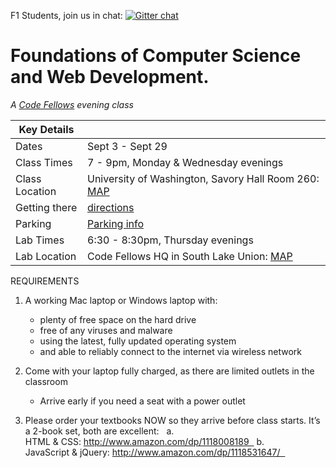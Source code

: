 F1 Students, join us in chat:
[![Gitter chat](https://badges.gitter.im/codefellows/sea-c20-foundations.png)](https://gitter.im/codefellows/sea-c20-foundations)


# Foundations of Computer Science and Web Development.
_A [Code Fellows](http://codefellows.com) evening class_

Key Details |  |
--- | ---
Dates | Sept 3 - Sept 29 
Class Times | 7 - 9pm, Monday &amp; Wednesday evenings
Class Location | University of Washington, Savory Hall Room 260: [MAP](http://www.washington.edu/maps/?l=SAV)
Getting there | [directions](http://www.washington.edu/facilities/transportation/commuterservices/)
Parking | [Parking info](http://www.washington.edu/facilities/transportation/commuterservices/parking)
Lab Times | 6:30 - 8:30pm, Thursday evenings
Lab Location | Code Fellows HQ in South Lake Union: [MAP](https://goo.gl/maps/z7fnM)



REQUIREMENTS 

 1. A working Mac laptop or Windows laptop with: 
    - plenty of free space on the hard drive
    - free of any viruses and malware
    - using the latest, fully updated operating system
    - and able to reliably connect to the internet via wireless network

 1. Come with your laptop fully charged, as there are limited outlets in the classroom

    - Arrive early if you need a seat with a power outlet

 2. Please order your textbooks NOW so they arrive before class starts. It’s a 2-book set, both are excellent:  
  a. HTML & CSS: http://www.amazon.com/dp/1118008189  
  b. JavaScript & jQuery: http://www.amazon.com/dp/1118531647/  
